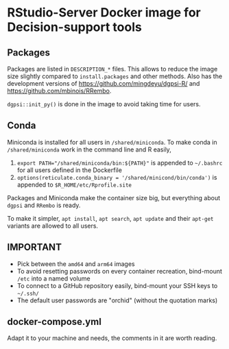 # RStudio-Server Docker image for Decision-support tools

## Packages
Packages are listed in `DESCRIPTION_*` files. This allows to reduce the image size slightly compared to `install.packages` and other methods.
Also has the development versions of https://github.com/mingdeyu/dgpsi-R/ and https://github.com/mbinois/RRembo.

`dgpsi::init_py()` is done in the image to avoid taking time for users.

## Conda
Miniconda is installed for all users in `/shared/miniconda`.
To make conda in `/shared/miniconda` work in the command line and R easily,
1. `export PATH="/shared/miniconda/bin:${PATH}"` is appended to `~/.bashrc` for all users defined in the Dockerfile
2. `options(reticulate.conda_binary = '/shared/minicond/bin/conda')` is appended to `$R_HOME/etc/Rprofile.site`

Packages and Miniconda make the container size big, but everything about `dgpsi` and `RRembo` is ready.

To make it simpler, `apt install`, `apt search`, `apt update` and their `apt-get` variants are allowed to all users.

## IMPORTANT
- Pick between the `amd64` and `arm64` images
- To avoid resetting passwords on every container recreation, bind-mount `/etc` into a named volume
- To connect to a GitHub repository easily, bind-mount your SSH keys to `~/.ssh/`
- The default user passwords are "orchid" (without the quotation marks)

## docker-compose.yml
Adapt it to your machine and needs, the comments in it are worth reading.
